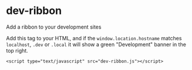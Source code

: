 # dev-ribbon
Add a ribbon to your development sites

Add this tag to your HTML, and if the `window.location.hostname` matches `localhost`, `.dev` or `.local` it will show a green "Development" banner in the top right.

```
<script type="text/javascript" src="dev-ribbon.js"></script>
```